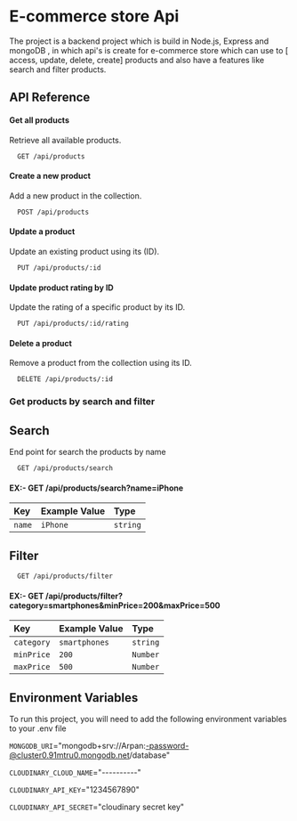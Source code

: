 
# E-commerce store Api

The project is a backend project which is build in Node.js, Express and mongoDB , in which api's is create for e-commerce store which can use to [ access, update, delete, create] products and also have a features like search and filter products.


## API Reference


#### Get all products
Retrieve all available products.
```http
  GET /api/products
```
#### Create a new product
Add a new product in the collection.
```http
  POST /api/products
```
#### Update a product
Update an existing product using its  (ID).
```http
  PUT /api/products/:id
```
#### Update product rating by ID
Update the rating of a specific product by its ID.
```http
  PUT /api/products/:id/rating
```
#### Delete a product
Remove a product from the collection using its ID.
```http
  DELETE /api/products/:id
```
### Get products by search and filter 
## Search
End point for search the products by name 
```http
  GET /api/products/search
```
#### EX:- GET /api/products/search?name=iPhone
| Key | Example Value  | Type                |
| :-------- | :------- | :------------------------- |
| `name` | `iPhone` | `string` |


## Filter
```http
  GET /api/products/filter
```
#### EX:- GET /api/products/filter?category=smartphones&minPrice=200&maxPrice=500

| Key | Example Value   | Type                       |
| :-------- | :------- | :-------------------------------- |
| `category`      | `smartphones` | `string` |
| `minPrice`      | `200` | `Number` |
| `maxPrice`      | `500` | `Number` |




## Environment Variables

To run this project, you will need to add the following environment variables to your .env file


`MONGODB_URI`="mongodb+srv://Arpan:-password-@cluster0.91mtru0.mongodb.net/database"

`CLOUDINARY_CLOUD_NAME`="----------"

`CLOUDINARY_API_KEY`="1234567890"

`CLOUDINARY_API_SECRET`="cloudinary secret key"